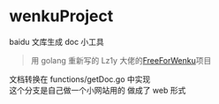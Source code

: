 # wenkuProject

baidu 文库生成 doc 小工具

> 用 golang 重新写的 Lz1y 大佬的[FreeForWenku](https://github.com/Lz1y/FreeForWenku)项目

文档转换在 functions/getDoc.go 中实现  
这个分支是自己做一个小网站用的 做成了 web 形式
